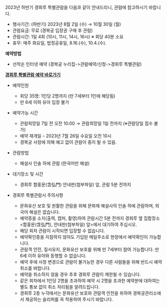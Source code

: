 2023년 하반기 경회루 특별관람을 다음과 같이 안내드리니, 관람에 참고하시기 바랍니다.

- 행사기간: (하반기) 2023년 8월 2일 (수) → 10월 30일 (월)
- 관람요금: 무료 (경복궁 입장권 구매 후 관람)
- 관람시간: 1일 4회 (10시, 11시, 14시, 16시) ※ 회당 40분 소요
- 휴무: 매주 화요일, 법정공휴일, 8.16.(수), 10.4.(수).

**예약방법**
- 선착순 인터넷 예약 (경복궁 누리집->관람예약/신청->경회루 특별관람)

[**경회루 특별관람 예약 바로가기**](https://www.royalpalace.go.kr/content/guide/guide26.asp)

- 예약인원
  - 회당 35명: 1인당 2명까지 (만 7세부터 1인에 해당됨)
  - 만 6세 이하 유아 입장 불가

- 예약가능 시간
  - 관람희망일 7일 전 오전 10:00 → 관람희망일 1일 전까지 (※관람당일 접수 불가)
  - 예약 재개일 – 2023년 7월 26일 수요일 오전 10시
  - 경복궁 사정에 의해 예고 없이 관람이 중지 될 수 있음.

- 관람방법
  - 해설사 인솔 하에 관람 (한국어만 해설)

- 대기장소 및 시간
  - 경회루 함홍문(含弘門) 안내판(첨부파일) 앞, 관람 5분 전까지

- 경회루 특별관람시 주의사항
  - 문화유산 보호 및 원활한 관람을 위해 문화재 해설사의 인솔 하에 관람하며, 외국어 해설은 없습니다.
  - 예약증을 소지(출력, 캡처, 촬영)하여 관람시간 5분 전까지 경회루 옆 집합장소 <함홍문(含弘門), 안내판(첨부파일) 앞>에서 대기하여 주십시오.
  - 해당 회차 관람이 시작되면 입장할 수 없습니다.
  - 예약확인증을 지참하지 않아도 기입된 메일주소로 현장에서 예약확인이 가능합니다.
  - 관람객 안전, 질서유지, 문화유산 보호를 위해 만 7세부터 참여 가능합니다. 만 6세 이하 유아와 동행할 수 없습니다.
  - 예약 후에 사정 변경으로 관람이 불가능한 경우 다른 사람들을 위해 반드시 예약 취소를 바랍니다.
  - 예약을 취소하지 않을 경우 추후 경회루 관람이 제한될 수 있습니다.
  - 같은 회차에서 1인당 2명을 초과하여 예약 시 2명을 초과한 예약분에 대하여는 별도 통보 없이 취소 처리됨을 알려드립니다.
  - 경회루 2층 누각에서는 문화유산 보호와 관람객 안전을 위하여 경복궁관리소에서 제공하는 슬리퍼를 꼭 착용하여 주시기 바랍니다.